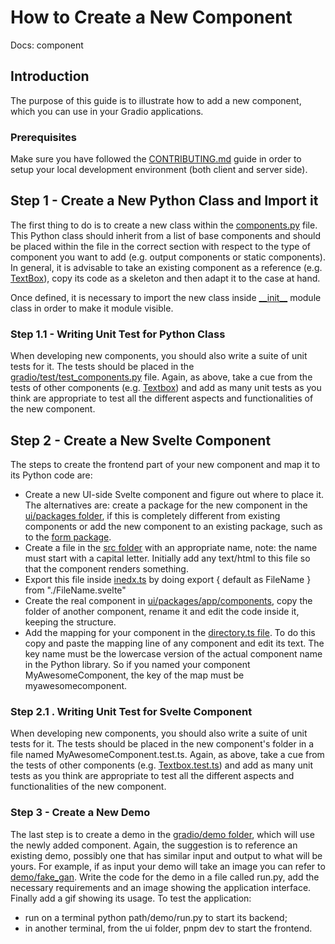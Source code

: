 # How to Create a New Component

Docs: component

## Introduction

The purpose of this guide is to illustrate how to add a new component, which you can use in your Gradio applications.

### Prerequisites

Make sure you have followed the [CONTRIBUTING.md](../CONTRIBUTING.md) guide in order to setup your local development environment (both client and server side).

## Step 1 - Create a New Python Class and Import it

The first thing to do is to create a new class within the [components.py](https://github.com/gradio-app/gradio/blob/main/gradio/components.py) file. This Python class should inherit from a list of base components and should be placed within the file in the correct section with respect to the type of component you want to add (e.g. output components or static components).
In general, it is advisable to take an existing component as a reference (e.g. [TextBox](https://github.com/gradio-app/gradio/blob/main/gradio/components.py#L290)), copy its code as a skeleton and then adapt it to the case at hand.

Once defined, it is necessary to import the new class inside [\_\_init\_\_](https://github.com/gradio-app/gradio/blob/main/gradio/__init__.py) module class in order to make it module visible.

### Step 1.1 - Writing Unit Test for Python Class

When developing new components, you should also write a suite of unit tests for it. The tests should be placed in the [gradio/test/test_components.py](https://github.com/gradio-app/gradio/blob/main/test/test_components.py) file. Again, as above, take a cue from the tests of other components (e.g. [Textbox](https://github.com/gradio-app/gradio/blob/main/test/test_components.py)) and add as many unit tests as you think are appropriate to test all the different aspects and functionalities of the new component.

## Step 2 - Create a New Svelte Component
The steps to create the frontend part of your new component and map it to its Python code are:

- Create a new UI-side Svelte component and figure out where to place it. The alternatives are: create a package for the new component in the [ui/packages folder](https://github.com/gradio-app/gradio/tree/main/ui/packages), if this is completely different from existing components or add the new component to an existing package, such as to the [form package](https://github.com/gradio-app/gradio/tree/main/ui/packages/form).
- Create a file in the [src folder](https://github.com/gradio-app/gradio/tree/main/ui/packages/form/src) with an appropriate name, note: the name must start with a capital letter. Initially add any text/html to this file so that the component renders something. 
- Export this file inside [inedx.ts](https://github.com/gradio-app/gradio/blob/main/ui/packages/form/src/index.ts) by doing export { default as FileName } from "./FileName.svelte" 
- Create the real component in [ui/packages/app/components](https://github.com/gradio-app/gradio/tree/main/ui/packages/app/components), copy the folder of another component, rename it and edit the code inside it, keeping the structure.
- Add the mapping for your component in the [directory.ts file](https://github.com/gradio-app/gradio/blob/main/ui/packages/app/src/components/directory.ts). To do this copy and paste the mapping line of any component and edit its text. The key name must be the lowercase version of the actual component name in the Python library. So if you named your component MyAwesomeComponent, the key of the map must be myawesomecomponent.


### Step 2.1 . Writing Unit Test for Svelte Component

When developing new components, you should also write a suite of unit tests for it. The tests should be placed in the new component's folder in a file named MyAwesomeComponent.test.ts. Again, as above, take a cue from the tests of other components (e.g. [Textbox.test.ts](https://github.com/gradio-app/gradio/blob/main/ui/packages/app/src/components/Textbox/Textbox.test.ts)) and add as many unit tests as you think are appropriate to test all the different aspects and functionalities of the new component.


### Step 3 - Create a New Demo

The last step is to create a demo in the [gradio/demo folder](https://github.com/gradio-app/gradio/tree/main/demo), which will use the newly added component. Again, the suggestion is to reference an existing demo, possibly one that has similar input and output to what will be yours. For example, if as input your demo will take an image you can refer to [demo/fake_gan](https://github.com/gradio-app/gradio/blob/main/demo/fake_gan/run.py). Write the code for the demo in a file called run.py, add the necessary requirements and an image showing the application interface. Finally add a gif showing its usage. To test the application:

- run on a terminal python path/demo/run.py to start its backend;
- in another terminal, from the ui folder, pnpm dev to start the frontend.